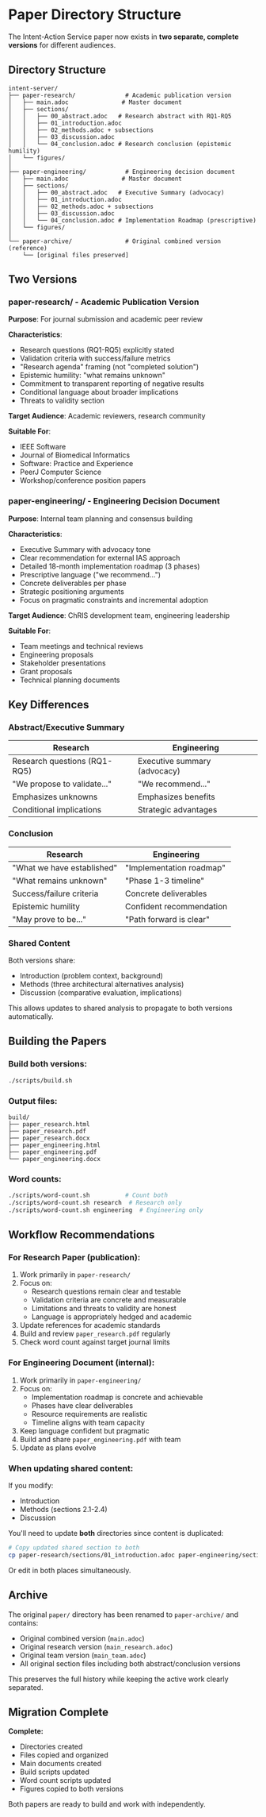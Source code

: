 # Paper Directory Structure

The Intent-Action Service paper now exists in **two separate, complete versions** for different audiences.

## Directory Structure

```
intent-server/
├── paper-research/              # Academic publication version
│   ├── main.adoc               # Master document
│   ├── sections/
│   │   ├── 00_abstract.adoc   # Research abstract with RQ1-RQ5
│   │   ├── 01_introduction.adoc
│   │   ├── 02_methods.adoc + subsections
│   │   ├── 03_discussion.adoc
│   │   └── 04_conclusion.adoc # Research conclusion (epistemic humility)
│   └── figures/
│
├── paper-engineering/           # Engineering decision document
│   ├── main.adoc               # Master document
│   ├── sections/
│   │   ├── 00_abstract.adoc   # Executive Summary (advocacy)
│   │   ├── 01_introduction.adoc
│   │   ├── 02_methods.adoc + subsections
│   │   ├── 03_discussion.adoc
│   │   └── 04_conclusion.adoc # Implementation Roadmap (prescriptive)
│   └── figures/
│
└── paper-archive/               # Original combined version (reference)
    └── [original files preserved]
```

## Two Versions

### paper-research/ - Academic Publication Version

**Purpose**: For journal submission and academic peer review

**Characteristics**:
- Research questions (RQ1-RQ5) explicitly stated
- Validation criteria with success/failure metrics
- "Research agenda" framing (not "completed solution")
- Epistemic humility: "what remains unknown"
- Commitment to transparent reporting of negative results
- Conditional language about broader implications
- Threats to validity section

**Target Audience**: Academic reviewers, research community

**Suitable For**:
- IEEE Software
- Journal of Biomedical Informatics
- Software: Practice and Experience
- PeerJ Computer Science
- Workshop/conference position papers

### paper-engineering/ - Engineering Decision Document

**Purpose**: Internal team planning and consensus building

**Characteristics**:
- Executive Summary with advocacy tone
- Clear recommendation for external IAS approach
- Detailed 18-month implementation roadmap (3 phases)
- Prescriptive language ("we recommend...")
- Concrete deliverables per phase
- Strategic positioning arguments
- Focus on pragmatic constraints and incremental adoption

**Target Audience**: ChRIS development team, engineering leadership

**Suitable For**:
- Team meetings and technical reviews
- Engineering proposals
- Stakeholder presentations
- Grant proposals
- Technical planning documents

## Key Differences

### Abstract/Executive Summary

| Research | Engineering |
|----------|-------------|
| Research questions (RQ1-RQ5) | Executive summary (advocacy) |
| "We propose to validate..." | "We recommend..." |
| Emphasizes unknowns | Emphasizes benefits |
| Conditional implications | Strategic advantages |

### Conclusion

| Research | Engineering |
|----------|-------------|
| "What we have established" | "Implementation roadmap" |
| "What remains unknown" | "Phase 1-3 timeline" |
| Success/failure criteria | Concrete deliverables |
| Epistemic humility | Confident recommendation |
| "May prove to be..." | "Path forward is clear" |

### Shared Content

Both versions share:
- Introduction (problem context, background)
- Methods (three architectural alternatives analysis)
- Discussion (comparative evaluation, implications)

This allows updates to shared analysis to propagate to both versions automatically.

## Building the Papers

### Build both versions:
```bash
./scripts/build.sh
```

### Output files:
```
build/
├── paper_research.html
├── paper_research.pdf
├── paper_research.docx
├── paper_engineering.html
├── paper_engineering.pdf
└── paper_engineering.docx
```

### Word counts:
```bash
./scripts/word-count.sh          # Count both
./scripts/word-count.sh research  # Research only
./scripts/word-count.sh engineering  # Engineering only
```

## Workflow Recommendations

### For Research Paper (publication):

1. Work primarily in `paper-research/`
2. Focus on:
   - Research questions remain clear and testable
   - Validation criteria are concrete and measurable
   - Limitations and threats to validity are honest
   - Language is appropriately hedged and academic
3. Update references for academic standards
4. Build and review `paper_research.pdf` regularly
5. Check word count against target journal limits

### For Engineering Document (internal):

1. Work primarily in `paper-engineering/`
2. Focus on:
   - Implementation roadmap is concrete and achievable
   - Phases have clear deliverables
   - Resource requirements are realistic
   - Timeline aligns with team capacity
3. Keep language confident but pragmatic
4. Build and share `paper_engineering.pdf` with team
5. Update as plans evolve

### When updating shared content:

If you modify:
- Introduction
- Methods (sections 2.1-2.4)
- Discussion

You'll need to update **both** directories since content is duplicated:
```bash
# Copy updated shared section to both
cp paper-research/sections/01_introduction.adoc paper-engineering/sections/
```

Or edit in both places simultaneously.

## Archive

The original `paper/` directory has been renamed to `paper-archive/` and contains:
- Original combined version (`main.adoc`)
- Original research version (`main_research.adoc`)
- Original team version (`main_team.adoc`)
- All original section files including both abstract/conclusion versions

This preserves the full history while keeping the active work clearly separated.

## Migration Complete

**Complete:**
- Directories created
- Files copied and organized
- Main documents created
- Build scripts updated
- Word count scripts updated
- Figures copied to both versions

Both papers are ready to build and work with independently.
